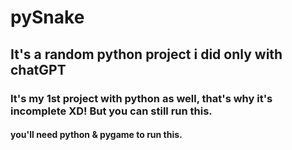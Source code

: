# pySnake
## It's a random python project i did only with chatGPT
### It's my 1st project with python as well, that's why it's incomplete XD! But you can still run this.
#### you'll need python & pygame to run this.
